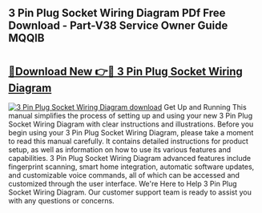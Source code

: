 ## 3 Pin Plug Socket Wiring Diagram PDf Free Download - Part-V38 Service Owner Guide MQQlB

# <h2><a href="http://dftl1mn.blite.top/?on=3+Pin+Plug+Socket+Wiring+Diagram">🔗Download New 👉🔴 3 Pin Plug Socket Wiring Diagram</a></h2>

[![3 Pin Plug Socket Wiring Diagram download](https://i.imgur.com/lujVjoI.png)](http://dftl1mn.blite.top/?on=3+Pin+Plug+Socket+Wiring+Diagram)
Get Up and Running This manual simplifies the process of setting up and using your new 3 Pin Plug Socket Wiring Diagram with clear instructions and illustrations. Before you begin using your 3 Pin Plug Socket Wiring Diagram, please take a moment to read this manual carefully. It contains detailed instructions for product setup, as well as information on how to use its various features and capabilities. 3 Pin Plug Socket Wiring Diagram advanced features include fingerprint scanning, smart home integration, automatic software updates, and customizable voice commands, all of which can be accessed and customized through the user interface. We're Here to Help 3 Pin Plug Socket Wiring Diagram. Our customer support team is ready to assist you with any questions or concerns.
